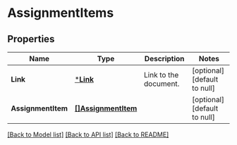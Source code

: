 # AssignmentItems

## Properties
Name | Type | Description | Notes
------------ | ------------- | ------------- | -------------
**Link** | [***Link**](Link.md) | Link to the document. | [optional] [default to null]
**AssignmentItem** | [**[]AssignmentItem**](AssignmentItem.md) |  | [optional] [default to null]

[[Back to Model list]](../README.md#documentation-for-models) [[Back to API list]](../README.md#documentation-for-api-endpoints) [[Back to README]](../README.md)


